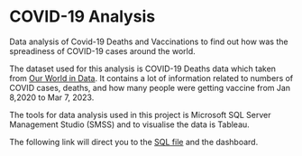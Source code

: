 # COVID-19 Analysis 

Data analysis of Covid-19 Deaths and Vaccinations to find out how was the spreadiness of COVID-19 cases around the world.

The dataset used for this analysis is COVID-19 Deaths data which taken from [Our World in Data](https://ourworldindata.org/covid-deathshttps://ourworldindata.org/covid-deaths). It contains a lot of information related to numbers of COVID cases, deaths, and how many people were getting vaccine from Jan 8,2020 to Mar 7, 2023.

The tools for data analysis used in this project is Microsoft SQL Server Management Studio (SMSS) and to visualise the data is Tableau.

The following link will direct you to the [SQL file](https://github.com/eunikehp/COVIDanalysis/blob/main/SQLQueryCovid.sql) and the dashboard.
